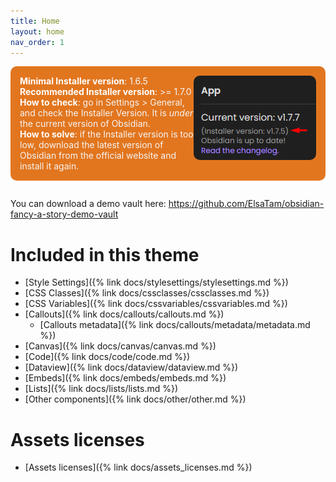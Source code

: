 ```yaml
---
title: Home
layout: home
nav_order: 1
---
```


<div style="padding: 15px; background: #E2761F; color: #f5f5f5; border-radius: 10px; margin-bottom: 2em;">
<img src="https://raw.githubusercontent.com/ElsaTam/obsidian-fancy-a-story/refs/heads/main/screenshots/installer_version.png" style="float: right; border-radius: 10px;">
<strong style="color: white;">Minimal Installer version</strong>: 1.6.5<br>
<strong style="color: white;">Recommended Installer version</strong>: >= 1.7.0<br>
<strong style="color: white;">How to check</strong>: go in Settings > General, and check the Installer Version. It is <em>under</em> the current version of Obsidian.<br>
<strong style="color: white;">How to solve</strong>: if the Installer version is too low, download the latest version of Obsidian from the official website and install it again.
</div>

You can download a demo vault here: https://github.com/ElsaTam/obsidian-fancy-a-story-demo-vault

# Included in this theme

- [Style Settings]({% link docs/stylesettings/stylesettings.md %})
- [CSS Classes]({% link docs/cssclasses/cssclasses.md %})
- [CSS Variables]({% link docs/cssvariables/cssvariables.md %})
- [Callouts]({% link docs/callouts/callouts.md %})
  - [Callouts metadata]({% link docs/callouts/metadata/metadata.md %})
- [Canvas]({% link docs/canvas/canvas.md %})
- [Code]({% link docs/code/code.md %})
- [Dataview]({% link docs/dataview/dataview.md %})
- [Embeds]({% link docs/embeds/embeds.md %})
- [Lists]({% link docs/lists/lists.md %})
- [Other components]({% link docs/other/other.md %})

# Assets licenses

- [Assets licenses]({% link docs/assets_licenses.md %})